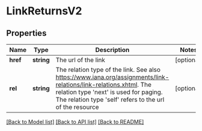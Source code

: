 # LinkReturnsV2

## Properties
Name | Type | Description | Notes
------------ | ------------- | ------------- | -------------
**href** | **string** | The url of the link | [optional] 
**rel** | **string** | The relation type of the link. See also https://www.iana.org/assignments/link-relations/link-relations.xhtml. The relation type &#x27;next&#x27; is used for paging. The relation type &#x27;self&#x27; refers to the url of the resource | [optional] 

[[Back to Model list]](../../README.md#documentation-for-models) [[Back to API list]](../../README.md#documentation-for-api-endpoints) [[Back to README]](../../README.md)

